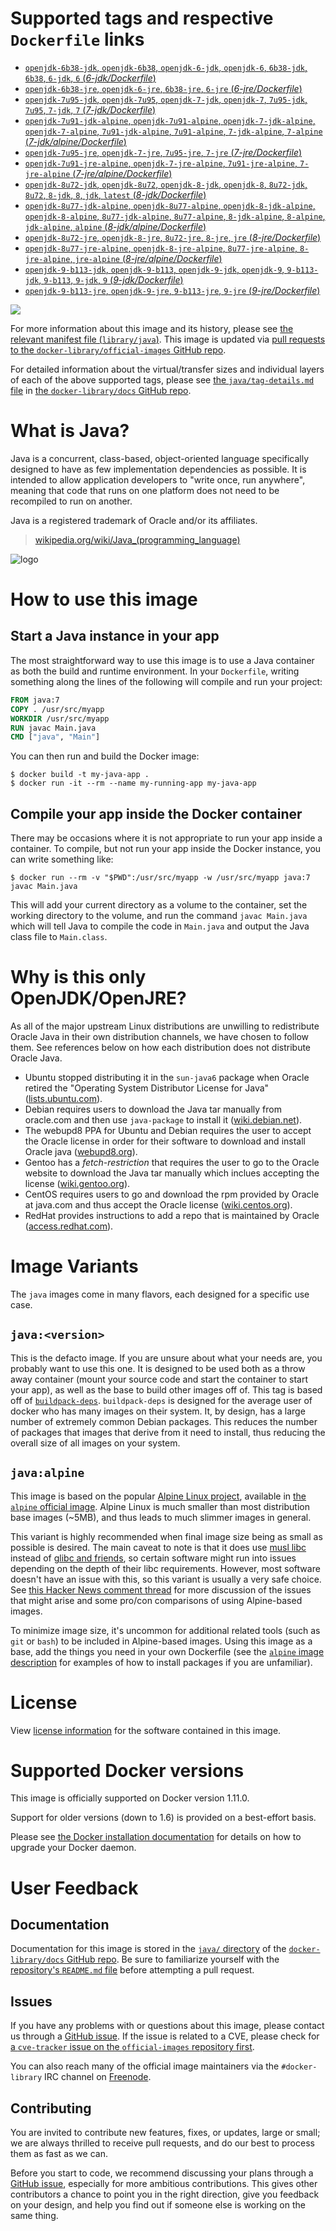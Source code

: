 # Supported tags and respective `Dockerfile` links

-	[`openjdk-6b38-jdk`, `openjdk-6b38`, `openjdk-6-jdk`, `openjdk-6`, `6b38-jdk`, `6b38`, `6-jdk`, `6` (*6-jdk/Dockerfile*)](https://github.com/docker-library/openjdk/blob/89851f0abc3a83cfad5248102f379d6a0bd3951a/6-jdk/Dockerfile)
-	[`openjdk-6b38-jre`, `openjdk-6-jre`, `6b38-jre`, `6-jre` (*6-jre/Dockerfile*)](https://github.com/docker-library/openjdk/blob/89851f0abc3a83cfad5248102f379d6a0bd3951a/6-jre/Dockerfile)
-	[`openjdk-7u95-jdk`, `openjdk-7u95`, `openjdk-7-jdk`, `openjdk-7`, `7u95-jdk`, `7u95`, `7-jdk`, `7` (*7-jdk/Dockerfile*)](https://github.com/docker-library/openjdk/blob/89851f0abc3a83cfad5248102f379d6a0bd3951a/7-jdk/Dockerfile)
-	[`openjdk-7u91-jdk-alpine`, `openjdk-7u91-alpine`, `openjdk-7-jdk-alpine`, `openjdk-7-alpine`, `7u91-jdk-alpine`, `7u91-alpine`, `7-jdk-alpine`, `7-alpine` (*7-jdk/alpine/Dockerfile*)](https://github.com/docker-library/openjdk/blob/b118fdc1e9b1aebdc178537551101dffe1f612a3/7-jdk/alpine/Dockerfile)
-	[`openjdk-7u95-jre`, `openjdk-7-jre`, `7u95-jre`, `7-jre` (*7-jre/Dockerfile*)](https://github.com/docker-library/openjdk/blob/89851f0abc3a83cfad5248102f379d6a0bd3951a/7-jre/Dockerfile)
-	[`openjdk-7u91-jre-alpine`, `openjdk-7-jre-alpine`, `7u91-jre-alpine`, `7-jre-alpine` (*7-jre/alpine/Dockerfile*)](https://github.com/docker-library/openjdk/blob/b118fdc1e9b1aebdc178537551101dffe1f612a3/7-jre/alpine/Dockerfile)
-	[`openjdk-8u72-jdk`, `openjdk-8u72`, `openjdk-8-jdk`, `openjdk-8`, `8u72-jdk`, `8u72`, `8-jdk`, `8`, `jdk`, `latest` (*8-jdk/Dockerfile*)](https://github.com/docker-library/openjdk/blob/89851f0abc3a83cfad5248102f379d6a0bd3951a/8-jdk/Dockerfile)
-	[`openjdk-8u77-jdk-alpine`, `openjdk-8u77-alpine`, `openjdk-8-jdk-alpine`, `openjdk-8-alpine`, `8u77-jdk-alpine`, `8u77-alpine`, `8-jdk-alpine`, `8-alpine`, `jdk-alpine`, `alpine` (*8-jdk/alpine/Dockerfile*)](https://github.com/docker-library/openjdk/blob/b734af2a8ee4697604035d14064fb7f3b1d5f050/8-jdk/alpine/Dockerfile)
-	[`openjdk-8u72-jre`, `openjdk-8-jre`, `8u72-jre`, `8-jre`, `jre` (*8-jre/Dockerfile*)](https://github.com/docker-library/openjdk/blob/89851f0abc3a83cfad5248102f379d6a0bd3951a/8-jre/Dockerfile)
-	[`openjdk-8u77-jre-alpine`, `openjdk-8-jre-alpine`, `8u77-jre-alpine`, `8-jre-alpine`, `jre-alpine` (*8-jre/alpine/Dockerfile*)](https://github.com/docker-library/openjdk/blob/b734af2a8ee4697604035d14064fb7f3b1d5f050/8-jre/alpine/Dockerfile)
-	[`openjdk-9-b113-jdk`, `openjdk-9-b113`, `openjdk-9-jdk`, `openjdk-9`, `9-b113-jdk`, `9-b113`, `9-jdk`, `9` (*9-jdk/Dockerfile*)](https://github.com/docker-library/openjdk/blob/11f3ec7d9cb5def04b7936cdf1eaa41da56341ab/9-jdk/Dockerfile)
-	[`openjdk-9-b113-jre`, `openjdk-9-jre`, `9-b113-jre`, `9-jre` (*9-jre/Dockerfile*)](https://github.com/docker-library/openjdk/blob/11f3ec7d9cb5def04b7936cdf1eaa41da56341ab/9-jre/Dockerfile)

[![](https://badge.imagelayers.io/java:latest.svg)](https://imagelayers.io/?images=java:openjdk-6b38-jdk,java:openjdk-6b38-jre,java:openjdk-7u95-jdk,java:openjdk-7u91-jdk-alpine,java:openjdk-7u95-jre,java:openjdk-7u91-jre-alpine,java:openjdk-8u72-jdk,java:openjdk-8u77-jdk-alpine,java:openjdk-8u72-jre,java:openjdk-8u77-jre-alpine,java:openjdk-9-b113-jdk,java:openjdk-9-b113-jre)

For more information about this image and its history, please see [the relevant manifest file (`library/java`)](https://github.com/docker-library/official-images/blob/master/library/java). This image is updated via [pull requests to the `docker-library/official-images` GitHub repo](https://github.com/docker-library/official-images/pulls?q=label%3Alibrary%2Fjava).

For detailed information about the virtual/transfer sizes and individual layers of each of the above supported tags, please see [the `java/tag-details.md` file](https://github.com/docker-library/docs/blob/master/java/tag-details.md) in [the `docker-library/docs` GitHub repo](https://github.com/docker-library/docs).

# What is Java?

Java is a concurrent, class-based, object-oriented language specifically designed to have as few implementation dependencies as possible. It is intended to allow application developers to "write once, run anywhere", meaning that code that runs on one platform does not need to be recompiled to run on another.

Java is a registered trademark of Oracle and/or its affiliates.

> [wikipedia.org/wiki/Java_(programming_language)](http://en.wikipedia.org/wiki/Java_%28programming_language%29)

![logo](https://raw.githubusercontent.com/docker-library/docs/01c12653951b2fe592c1f93a13b4e289ada0e3a1/java/logo.png)

# How to use this image

## Start a Java instance in your app

The most straightforward way to use this image is to use a Java container as both the build and runtime environment. In your `Dockerfile`, writing something along the lines of the following will compile and run your project:

```dockerfile
FROM java:7
COPY . /usr/src/myapp
WORKDIR /usr/src/myapp
RUN javac Main.java
CMD ["java", "Main"]
```

You can then run and build the Docker image:

```console
$ docker build -t my-java-app .
$ docker run -it --rm --name my-running-app my-java-app
```

## Compile your app inside the Docker container

There may be occasions where it is not appropriate to run your app inside a container. To compile, but not run your app inside the Docker instance, you can write something like:

```console
$ docker run --rm -v "$PWD":/usr/src/myapp -w /usr/src/myapp java:7 javac Main.java
```

This will add your current directory as a volume to the container, set the working directory to the volume, and run the command `javac Main.java` which will tell Java to compile the code in `Main.java` and output the Java class file to `Main.class`.

# Why is this only OpenJDK/OpenJRE?

As all of the major upstream Linux distributions are unwilling to redistribute Oracle Java in their own distribution channels, we have chosen to follow them. See references below on how each distribution does not distribute Oracle Java.

-	Ubuntu stopped distributing it in the `sun-java6` package when Oracle retired the "Operating System Distributor License for Java" ([lists.ubuntu.com](https://lists.ubuntu.com/archives/ubuntu-security-announce/2011-December/001528.html)).
-	Debian requires users to download the Java tar manually from oracle.com and then use `java-package` to install it ([wiki.debian.net](https://wiki.debian.org/Java/Sun)).
-	The webupd8 PPA for Ubuntu and Debian requires the user to accept the Oracle license in order for their software to download and install Oracle java ([webupd8.org](http://www.webupd8.org/2012/09/install-oracle-java-8-in-ubuntu-via-ppa.html)).
-	Gentoo has a *fetch-restriction* that requires the user to go to the Oracle website to download the Java tar manually which inclues accepting the license ([wiki.gentoo.org](https://wiki.gentoo.org/wiki/Java)).
-	CentOS requires users to go and download the rpm provided by Oracle at java.com and thus accept the Oracle license ([wiki.centos.org](https://wiki.centos.org/HowTos/JavaRuntimeEnvironment)).
-	RedHat provides instructions to add a repo that is maintained by Oracle ([access.redhat.com](https://access.redhat.com/solutions/732883)).

# Image Variants

The `java` images come in many flavors, each designed for a specific use case.

## `java:<version>`

This is the defacto image. If you are unsure about what your needs are, you probably want to use this one. It is designed to be used both as a throw away container (mount your source code and start the container to start your app), as well as the base to build other images off of. This tag is based off of [`buildpack-deps`](https://registry.hub.docker.com/_/buildpack-deps/). `buildpack-deps` is designed for the average user of docker who has many images on their system. It, by design, has a large number of extremely common Debian packages. This reduces the number of packages that images that derive from it need to install, thus reducing the overall size of all images on your system.

## `java:alpine`

This image is based on the popular [Alpine Linux project](http://alpinelinux.org), available in [the `alpine` official image](https://hub.docker.com/_/alpine). Alpine Linux is much smaller than most distribution base images (~5MB), and thus leads to much slimmer images in general.

This variant is highly recommended when final image size being as small as possible is desired. The main caveat to note is that it does use [musl libc](http://www.musl-libc.org) instead of [glibc and friends](http://www.etalabs.net/compare_libcs.html), so certain software might run into issues depending on the depth of their libc requirements. However, most software doesn't have an issue with this, so this variant is usually a very safe choice. See [this Hacker News comment thread](https://news.ycombinator.com/item?id=10782897) for more discussion of the issues that might arise and some pro/con comparisons of using Alpine-based images.

To minimize image size, it's uncommon for additional related tools (such as `git` or `bash`) to be included in Alpine-based images. Using this image as a base, add the things you need in your own Dockerfile (see the [`alpine` image description](https://hub.docker.com/_/alpine/) for examples of how to install packages if you are unfamiliar).

# License

View [license information](http://openjdk.java.net/legal/gplv2+ce.html) for the software contained in this image.

# Supported Docker versions

This image is officially supported on Docker version 1.11.0.

Support for older versions (down to 1.6) is provided on a best-effort basis.

Please see [the Docker installation documentation](https://docs.docker.com/installation/) for details on how to upgrade your Docker daemon.

# User Feedback

## Documentation

Documentation for this image is stored in the [`java/` directory](https://github.com/docker-library/docs/tree/master/java) of the [`docker-library/docs` GitHub repo](https://github.com/docker-library/docs). Be sure to familiarize yourself with the [repository's `README.md` file](https://github.com/docker-library/docs/blob/master/README.md) before attempting a pull request.

## Issues

If you have any problems with or questions about this image, please contact us through a [GitHub issue](https://github.com/docker-library/java/issues). If the issue is related to a CVE, please check for [a `cve-tracker` issue on the `official-images` repository first](https://github.com/docker-library/official-images/issues?q=label%3Acve-tracker).

You can also reach many of the official image maintainers via the `#docker-library` IRC channel on [Freenode](https://freenode.net).

## Contributing

You are invited to contribute new features, fixes, or updates, large or small; we are always thrilled to receive pull requests, and do our best to process them as fast as we can.

Before you start to code, we recommend discussing your plans through a [GitHub issue](https://github.com/docker-library/java/issues), especially for more ambitious contributions. This gives other contributors a chance to point you in the right direction, give you feedback on your design, and help you find out if someone else is working on the same thing.
